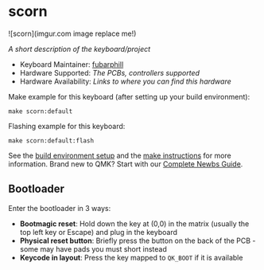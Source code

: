 # scorn

![scorn](imgur.com image replace me!)

*A short description of the keyboard/project*

* Keyboard Maintainer: [fubarphill](https://github.com/fubarphill)
* Hardware Supported: *The PCBs, controllers supported*
* Hardware Availability: *Links to where you can find this hardware*

Make example for this keyboard (after setting up your build environment):

    make scorn:default

Flashing example for this keyboard:

    make scorn:default:flash

See the [build environment setup](https://docs.qmk.fm/#/getting_started_build_tools) and the [make instructions](https://docs.qmk.fm/#/getting_started_make_guide) for more information. Brand new to QMK? Start with our [Complete Newbs Guide](https://docs.qmk.fm/#/newbs).

## Bootloader

Enter the bootloader in 3 ways:

* **Bootmagic reset**: Hold down the key at (0,0) in the matrix (usually the top left key or Escape) and plug in the keyboard
* **Physical reset button**: Briefly press the button on the back of the PCB - some may have pads you must short instead
* **Keycode in layout**: Press the key mapped to `QK_BOOT` if it is available
